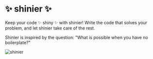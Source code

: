 # ✨ shinier ✨

Keep your code ✨ shiny ✨ with shinier! Write the code that solves your problem, and let shinier take care of the rest.

Shinier is inspired by the question: "What is possible when you have no boilerplate?"

![shinier](https://img.shields.io/badge/CLI-shinier-gold)
